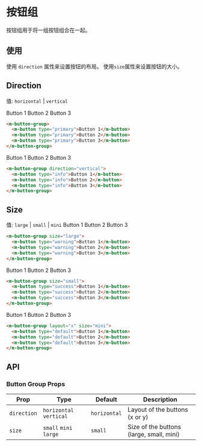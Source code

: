 # 按钮组

按钮组用于将一组按钮组合在一起。

## 使用

使用 `direction` 属性来设置按钮的布局。
使用`size`属性来设置按钮的大小。

## Direction

值: `horizontal` | `vertical`

<m-button-group>
  <m-button type="primary">Button 1</m-button>
  <m-button type="primary">Button 2</m-button>
  <m-button type="primary">Button 3</m-button>
</m-button-group>

```html
<m-button-group>
  <m-button type="primary">Button 1</m-button>
  <m-button type="primary">Button 2</m-button>
  <m-button type="primary">Button 3</m-button>
</m-button-group>
```

<m-button-group direction="vertical">
  <m-button type="info">Button 1</m-button>
  <m-button type="info">Button 2</m-button>
  <m-button type="info">Button 3</m-button>
</m-button-group>

```html
<m-button-group direction="vertical">
  <m-button type="info">Button 1</m-button>
  <m-button type="info">Button 2</m-button>
  <m-button type="info">Button 3</m-button>
</m-button-group>
```

## Size

值: `large` | `small` | `mini`
<m-button-group size="large">
<m-button type="warning">Button 1</m-button>
<m-button type="warning">Button 2</m-button>
<m-button type="warning">Button 3</m-button>
</m-button-group>

```html
<m-button-group size="large">
  <m-button type="warning">Button 1</m-button>
  <m-button type="warning">Button 2</m-button>
  <m-button type="warning">Button 3</m-button>
</m-button-group>
```

<m-button-group size="small">
  <m-button type="success">Button 1</m-button>
  <m-button type="success">Button 2</m-button>
  <m-button type="success">Button 3</m-button>
</m-button-group>

```html
<m-button-group size="small">
  <m-button type="success">Button 1</m-button>
  <m-button type="success">Button 2</m-button>
  <m-button type="success">Button 3</m-button>
</m-button-group>
```

<m-button-group size="mini">
  <m-button type="default">Button 1</m-button>
  <m-button type="default">Button 2</m-button>
  <m-button type="default">Button 3</m-button>
</m-button-group>

```html
<m-button-group layout="x" size="mini">
  <m-button type="default">Button 1</m-button>
  <m-button type="default">Button 2</m-button>
  <m-button type="default">Button 3</m-button>
</m-button-group>
```

## API

### Button Group Props

| Prop        | Type                    | Default      | Description                              |
| ----------- | ----------------------- | ------------ | ---------------------------------------- |
| `direction` | `horizontal` `vertical` | `horizontal` | Layout of the buttons (x or y)           |
| `size`      | `small` `mini` `large`  | `small`      | Size of the buttons (large, small, mini) |
